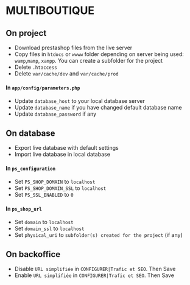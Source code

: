 # MULTIBOUTIQUE

On project
---
- Download prestashop files from the live server
- Copy files in `htdocs` or `wwww` folder depending on server being used: `wamp`,`mamp`, `xampp`. You can create
a subfolder for the project
- Delete `.htaccess`
- Delete `var/cache/dev` and `var/cache/prod`

#### In `app/config/parameters.php`
- Update `database_host` to your local database server
- Update `database_name` if you have changed default database name
- Update `database_password` if any

On database
---
- Export live database with default settings
- Import live database in local database

#### In `ps_configuration`
- Set `PS_SHOP_DOMAIN` to `localhost`
- Set `PS_SHOP_DOMAIN_SSL` to `localhost`
- Set `PS_SSL_ENABLED` to `0`

#### In `ps_shop_url`
- Set `domain` to `localhost`
- Set `domain_ssl` to `localhost`
- Set `physical_uri` to `subfolder(s) created for the project` (if any)

On backoffice
---
- Disable `URL simplifiée` in `CONFIGURER|Trafic et SEO`. Then Save
- Enable `URL simplifiée` in `CONFIGURER|Trafic et SEO`. Then Save